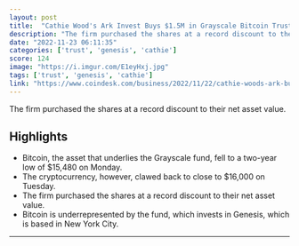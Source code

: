```yaml
---
layout: post
title:  "Cathie Wood's Ark Invest Buys $1.5M in Grayscale Bitcoin Trust Shares"
description: "The firm purchased the shares at a record discount to their net asset value."
date: "2022-11-23 06:11:35"
categories: ['trust', 'genesis', 'cathie']
score: 124
image: "https://i.imgur.com/E1eyHxj.jpg"
tags: ['trust', 'genesis', 'cathie']
link: "https://www.coindesk.com/business/2022/11/22/cathie-woods-ark-buys-15m-of-shares-in-grayscales-bitcoin-trust-at-record-discount/"
---
```


The firm purchased the shares at a record discount to their net asset value.

## Highlights

- Bitcoin, the asset that underlies the Grayscale fund, fell to a two-year low of $15,480 on Monday.
- The cryptocurrency, however, clawed back to close to $16,000 on Tuesday.
- The firm purchased the shares at a record discount to their net asset value.
- Bitcoin is underrepresented by the fund, which invests in Genesis, which is based in New York City.

---
